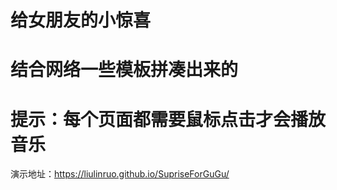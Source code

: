 # 给女朋友的小惊喜
# 结合网络一些模板拼凑出来的
# 提示：每个页面都需要鼠标点击才会播放音乐

演示地址：https://liulinruo.github.io/SupriseForGuGu/
